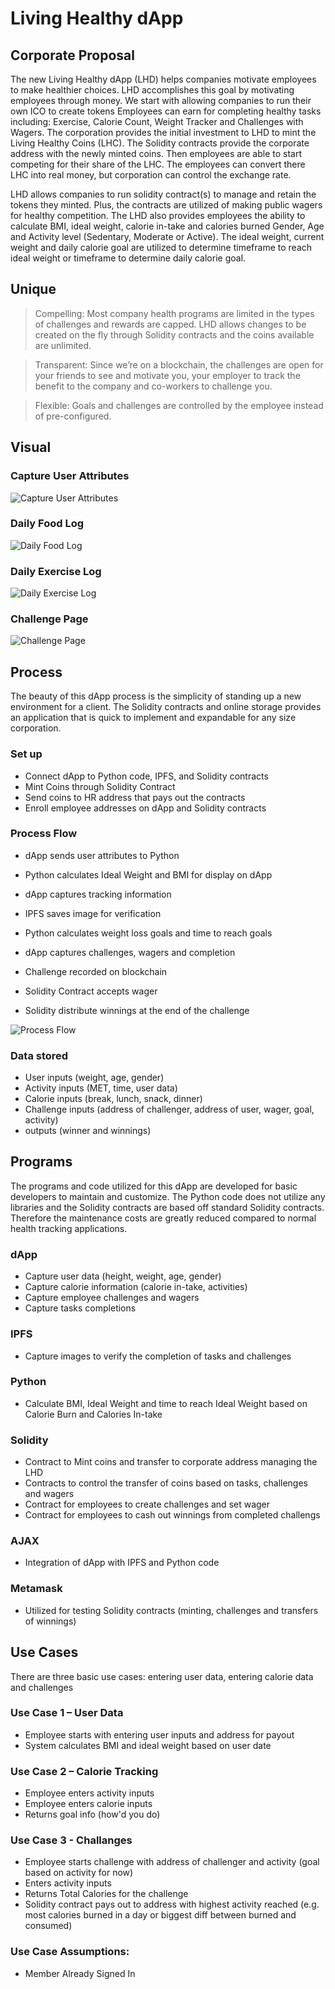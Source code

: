 # Living Healthy dApp

## Corporate Proposal

The new Living Healthy dApp (LHD) helps companies motivate employees to make healthier choices. LHD accomplishes this goal by motivating employees through money. We start with allowing companies to run their own ICO to create tokens Employees can earn for completing healthy tasks including: Exercise, Calorie Count, Weight Tracker and Challenges with Wagers. The corporation provides the initial investment to LHD to mint the Living Healthy Coins (LHC). The Solidity contracts provide the corporate address with the newly minted coins. Then employees are able to start competing for their share of the LHC. The employees can convert there LHC into real money, but corporation can control the exchange rate.

LHD allows companies to run solidity contract(s) to manage and retain the tokens they minted. Plus, the contracts are utilized of making public wagers for healthy competition. The LHD also provides employees the ability to calculate BMI, ideal weight, calorie in-take and calories burned Gender, Age and Activity level (Sedentary, Moderate or Active). The ideal weight, current weight and daily calorie goal are utilized to determine timeframe to reach ideal weight or timeframe to determine daily calorie goal. 

## Unique

> Compelling: Most company health programs are limited in the types of challenges and rewards are capped. LHD allows changes to be created on the fly through Solidity contracts and the coins available are unlimited.

> Transparent: Since we’re on a blockchain, the challenges are open for your friends to see and motivate you, your employer to track the benefit to the company and co-workers to challenge you.

> Flexible: Goals and challenges are controlled by the employee instead of pre-configured.

## Visual

### Capture User Attributes
![Capture User Attributes](Images/Capture_User_Data_Full.png)

### Daily Food Log
![Daily Food Log](Images/Daily_Food_Log_Full.png)

### Daily Exercise Log
![Daily Exercise Log](Images/Daily_Exercise_Full.png)

### Challenge Page
![Challenge Page](Images/Challenge_Full.png)

## Process

The beauty of this dApp process is the simplicity of standing up a new environment for a client. The Solidity contracts and online storage provides an application that is quick to implement and expandable for any size corporation.

### Set up

* Connect dApp to Python code, IPFS, and Solidity contracts
* Mint Coins through Solidity Contract
* Send coins to HR address that pays out the contracts
* Enroll employee addresses on dApp and Solidity contracts

### Process Flow

* dApp sends user attributes to Python
* Python calculates Ideal Weight and BMI for display on dApp

* dApp captures tracking information
* IPFS saves image for verification
* Python calculates weight loss goals and time to reach goals

* dApp captures challenges, wagers and completion
* Challenge recorded on blockchain
* Solidity Contract accepts wager
* Solidity distribute winnings at the end of the challenge

![Process Flow](Images/LHD_Process_Flow.jpg)

### Data stored

* User inputs (weight, age, gender)
* Activity inputs (MET, time, user data)
* Calorie inputs (break, lunch, snack, dinner)
* Challenge inputs (address of challenger, address of user, wager, goal, activity)
* outputs (winner and winnings)

## Programs

The programs and code utilized for this dApp are developed for basic developers to maintain and customize. The Python code does not utilize any libraries and the Solidity contracts are based off standard Solidity contracts. Therefore the maintenance costs are greatly reduced compared to normal health tracking applications.

### dApp

* Capture user data (height, weight, age, gender)
* Capture calorie information (calorie in-take, activities)
* Capture employee challenges and wagers
* Capture tasks completions

### IPFS

* Capture images to verify the completion of tasks and challenges

### Python

* Calculate BMI, Ideal Weight and time to reach Ideal Weight based on Calorie Burn and Calories In-take 

### Solidity

* Contract to Mint coins and transfer to corporate address managing the LHD
* Contracts to control the transfer of coins based on tasks, challenges and wagers
* Contract for employees to create challenges and set wager
* Contract for employees to cash out winnings from completed challengs

### AJAX

* Integration of dApp with IPFS and Python code

### Metamask

* Utilized for testing Solidity contracts (minting, challenges and transfers of winnings)

## Use Cases

There are three basic use cases: entering user data, entering calorie data and challenges

### Use Case 1 – User Data

* Employee starts with entering user inputs and address for payout
* System calculates BMI and ideal weight based on user date

### Use Case 2 – Calorie Tracking

* Employee enters activity inputs
* Employee enters calorie inputs
* Returns goal info (how'd you do)

### Use Case 3 - Challanges

* Employee starts challenge with address of challenger and activity (goal based on activity for now)
* Enters activity inputs
* Returns Total Calories for the challenge 
* Solidity contract pays out to address with highest activity reached (e.g. most calories burned in a day or biggest diff between burned and consumed)

### Use Case Assumptions:
* Member Already Signed In
